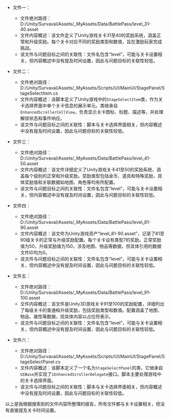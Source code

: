 * 文件一：
    * 文件绝对路径：D:/Unity/Survaval/Assets/_MyAssets/Data/BattlePass/level_31-40.asset
    * 文件内容概述：该文件定义了Unity游戏关卡31至40的奖励系统，涵盖正常和升级奖励。每个关卡对应不同的奖励类型和数值，旨在激励玩家完成挑战。
    * 该文件与问题目标之间的关联性：文件名包含“level”，可能与关卡设置相关，但内容概述中没有提及时间设置，因此与问题目标的关联性较低。

* 文件二：
    * 文件绝对路径：D:/Unity/Survaval/Assets/_MyAssets/Scripts/UI/MainUI/StagePanel/StageSelectItem.cs
    * 文件内容概述：该脚本定义了Unity游戏中的`StageSelectItem`类，作为关卡选择界面中单个关卡信息的展示单元。类继承自`EnhancedScrollerCellView`，负责显示关卡图标、标题、描述等，并处理解锁状态和事件响应。
    * 该文件与问题目标之间的关联性：脚本与关卡选择界面相关，但内容概述中没有提及时间设置，因此与问题目标的关联性较低。

* 文件三：
    * 文件绝对路径：D:/Unity/Survaval/Assets/_MyAssets/Data/BattlePass/level_41-50.asset
    * 文件内容概述：该文件详细定义了Unity游戏关卡41至50的奖励系统，涵盖每个级别的正常和升级奖励。奖励类型包括金币、道具和特殊奖励，具体奖励值和关联数据如地图、角色等均有所配置。
    * 该文件与问题目标之间的关联性：文件名包含“level”，可能与关卡设置相关，但内容概述中没有提及时间设置，因此与问题目标的关联性较低。

* 文件四：
    * 文件绝对路径：D:/Unity/Survaval/Assets/_MyAssets/Data/BattlePass/level_81-90.asset
    * 文件内容概述：该文件为Unity游戏资产“level_81-90.asset”，记录了81至90级关卡的正常与升级奖励配置。每个关卡设有类型7的奖励，正常奖励值为50，升级奖励值为150，涉及地图、物品等数据，但具体引用的数据文件ID均为0。
    * 该文件与问题目标之间的关联性：文件名包含“level”，可能与关卡设置相关，但内容概述中没有提及时间设置，因此与问题目标的关联性较低。

* 文件五：
    * 文件绝对路径：D:/Unity/Survaval/Assets/_MyAssets/Data/BattlePass/level_91-100.asset
    * 文件内容概述：该文件是Unity3D游戏关卡91至100的奖励配置，详细列出了每级关卡的普通和升级奖励，包括奖励类型和数值。配置涵盖了地图、物品、属性等数据，但具体内容以占位符表示。
    * 该文件与问题目标之间的关联性：文件名包含“level”，可能与关卡设置相关，但内容概述中没有提及时间设置，因此与问题目标的关联性较低。

* 文件六：
    * 文件绝对路径：D:/Unity/Survaval/Assets/_MyAssets/Scripts/UI/MainUI/StagePanel/StageSelectPanel.cs
    * 文件内容概述：该脚本定义了一个名为`StageSelectPanel`的类，它继承自`UIBase`并实现了`IEnhancedScrollerDelegate`接口。脚本主要处理游戏中的关卡选择界面。
    * 该文件与问题目标之间的关联性：脚本与关卡选择界面相关，但内容概述中没有提及时间设置，因此与问题目标的关联性较低。

以上是我根据搜索到的文件内容所整理的报告，所有文件都与关卡设置相关，但没有直接提及关卡时间设置。
